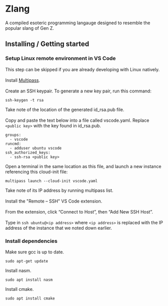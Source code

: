 # Zlang
A compiled esoteric programming langauge designed to resemble the popular slang of Gen Z.

## Installing / Getting started

### Setup Linux remote environment in VS Code
This step can be skipped if you are already developing with Linux natively.
\
\
Install [Multipass](https://multipass.run/install).
\
\
Create an SSH keypair. To generate a new key pair, run this command:
```
ssh-keygen -t rsa
```
Take note of the location of the generated id_rsa.pub file.
\
\
Copy and paste the text below into a file called vscode.yaml. Replace `<public key>` with the key found in id_rsa.pub.
```
groups:
  - vscode
runcmd:
  - adduser ubuntu vscode
ssh_authorized_keys:
  - ssh-rsa <public key>
```
Open a terminal in the same location as this file, and launch a new instance referencing this cloud-init file:
```
multipass launch --cloud-init vscode.yaml
```
Take note of its IP address by running multipass list.
\
\
Install the "Remote – SSH" VS Code extension.
\
\
From the extension, click “Connect to Host”, then “Add New SSH Host”.
\
\
Type in `ssh ubuntu@<ip address>` where `<ip address>` is replaced with the IP address of the instance that we noted down earlier.
### Install dependencies
Make sure gcc is up to date.
```
sudo apt-get update
```
Install nasm.
```
sudo apt install nasm
```
Install cmake.
```
sudo apt install cmake
```
